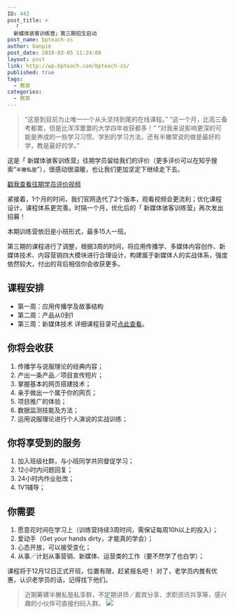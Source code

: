 ```yaml
---
ID: 443
post_title: >
  「
  新媒体骇客训练营」第三期招生启动
post_name: bpteach-zs
author: banpie
post_date: 2018-03-05 11:24:08
layout: post
link: http://wp.bpteach.com/bpteach-zs/
published: true
tags:
  - 教育
categories:
  - 教育
---
```

>“这是到目前为止唯一一个从头坚持到尾的在线课程。”
“这一个月，比高三备考都累，但是比浑浑噩噩的大学四年收获都多！”
“对我来说影响更深的可能是养成的一些学习习惯，学到的学习方法，还有半撇常说的做是最好的学，教是最好的学。”

这是「 新媒体骇客训练营」往期学员留给我们的评价（更多评价可以在知乎搜索“`半撇私塾`”），很感动很温暖，也让我们更加坚定下继续走下去。

[戳我查看往期学员评价视频](https://v.qq.com/x/page/x0351hru5gc.html)

紧接着，1个月的时间，我们官网迭代了2个版本，观看视频会更流利；优化课程设计，课程体系更完善。时隔一个月，优化后的「 新媒体骇客训练营」再次发出招募！

本期训练营依旧是小班形式，最多15人一班。

第三期的课程进行了调整，根据3周的时间，将应用传播学、多媒体内容创作、新媒体技术、内容营销四大模块进行合理设计，构建属于新媒体人的实战体系，强度依然较大，付出的背后相信你会收获更多。

## 课程安排

- 第一周：应用传播学及故事结构
- 第二周：产品从0到1
- 第三周：新媒体技术
详细课程目录可[点此查看](http://learn.bpteach.com/course/17?previewAs=guest)。

##  你将会收获

1. 传播学与说服理论的经典内容；
2. 产出一条产品／项目宣传短片；
3. 掌握基本的网页搭建技术；
4. 亲手做出一个属于你的网页；
5. 项目推广的体验；
6. 数据监测技能及方法；
7. 运用说服理论进行个人演说的实战训练；

## 你将享受到的服务

1. 加入班级社群，与小班同学共同督促学习；
2. 12小时内问题回复；
3. 24小时内作业批改；
4. 1V1辅导；

## 你需要

1. 愿意花时间在学习上（训练营持续3周时间，需保证每周10h以上的投入）；
2. 爱动手（Get your hands dirty，才能真的学会）；
3. 心态开放，可以接受变化；
4. 从事／计划从事营销、新媒体、运营类的工作（要不然学了也白学）；

课程将于12月12日正式开班，位置有限，赶紧报名吧！
对了，老学员内推有优惠，认识老学员的话，记得找下他们。
>近期筹建半撇私塾私享群，不定期讲师／嘉宾分享、求职资讯共享等，感兴趣的小伙伴可直接扫码入群。
![](http://obfe8r4sl.bkt.clouddn.com/WechatIMG12.jpeg)